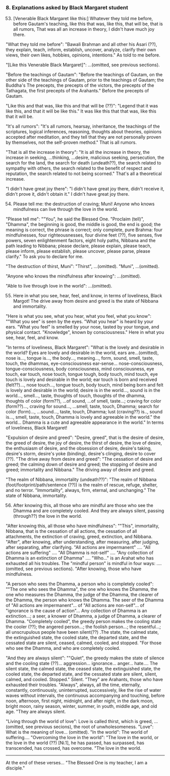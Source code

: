 ### 8. Explanations asked by Black Margaret student

53. [Venerable Black Margaret like this:] Whatever they told me before, before
    Gautam's teaching,
like this that was, like this, that will be, that is all rumors,
That was all an increase in theory, I didn't have much joy there.

"What they told me before": "Bawali Brahman and all other his Asari (??), they
explain, teach, inform, establish, uncover, analyze, clarify their own views,
their own likes, hobbies, opinions, intentions." As told to me before.

"[Like this Venerable Black Margaret]": ...(omitted, see previous sections).

"Before the teachings of Gautam": "Before the teachings of Gautam, on the other
side of the teachings of Gautam, prior to the teachings of Gautam; the Buddha's
The precepts, the precepts of the victors, the precepts of the Tathagata, the
first precepts of the Arahants." Before the precepts of Gautam.

"Like this and that was, like this and that will be (??)": "Legend that it was
like this, and that it will be like this." It was like this that that was, like
this that it will be.

"It's all rumors": "It's all rumors, hearsay, inheritance, the teachings of the
scriptures, logical inferences, reasoning, thoughts about theories, opinions
accepted after meditation, and they tell that they are not personally proven by
themselves, not the self-proven method." That is all rumors.

"That is all the increase in theory": "It is all the increase in theory, the
increase in seeking, ...thinking, ...desire, malicious seeking, persecution, the
search for the land, the search for death (undeath??), the search related to
sympathy with others, the search related to the benefit of respect and
reputation, the search related to not being scorned." That's all a theoretical
increase.

"I didn't have great joy there": "I didn't have great joy there, didn't receive
it, didn't prove it, didn't obtain it." I didn't have great joy there.

54. Please tell me: the destruction of craving; Muni!
Anyone who knows mindfulness can live through the love in the world.

"Please tell me": ""You", he said the Blessed One. "Proclaim (tell)", "Dhamma",
the beginning is good, the middle is good, the end is good; the meaning is
correct, the phrase is correct; only complete, pure Brahma: four mindfulnesses,
four righteousnesses, four divine feet (??), five senses, five powers, seven
enlightenment factors, eight holy paths, Nibbana and the path leading to
Nibbana; please declare, please explain, please teach, please inform, please
establish, please uncover, please parse, please clarify." To ask you to declare
for me.

"The destruction of thirst, Muni": "Thirst", ...(omitted).
"Muni", ...(omitted).

"Anyone who knows the mindfulness after knowing": ...(omitted).

"Able to live through love in the world": ...(omitted).

55. Here in what you see, hear, feel, and know, in terms of loveliness, Black Margot!
The drive away from desire and greed is the state of Nibbana and immortality.

"Here is what you see, what you hear, what you feel, what you know": ""What you
see" is seen by the eyes. "What you hear" is heard by your ears. "What you feel"
is smelled by your nose, tasted by your tongue, and physical contact.
"Knowledge", known by consciousness." Here in what you see, hear, feel, and
know.

"In terms of loveliness, Black Margaret": "What is the lovely and desirable in
the world? Eyes are lovely and desirable in the world, ears are...(omitted),
nose is..., tongue is..., the body..., meaning..., form, sound, smell, taste,
touch, the dhammas, eye-consciousness ear-sense... nose-consciousness,
tongue-consciousness, body consciousness, mind consciousness, eye touch, ear
touch, nose touch, tongue tough, body touch, mind touch, eye touch is lovely and
desirable in the world; ear touch is born and received (felt??)..., nose
touch..., tongue touch, body touch, mind being born and felt is lovely and
desirable in the world; desire is in the world..., sound is in the world...,
smell..., taste, thoughts of touch, thoughts of the dhamma, thoughts of color
(form??), ...of sound, ...of smell, taste...; craving for color (form??)...,
craving for sound..., ...smell, taste, touch, Dhamma; search for color
(form)..., ...sound..., taste, touch, Dhamma; lust (craving??) is.., sound
is..., smell, taste, touch, Dhamma is lovely and agreeable in the world." the
world... Dhamma is a cute and agreeable appearance in the world." In terms of
loveliness, Black Margaret!

"Expulsion of desire and greed": "Desire, greed", that is the desire of desire,
the greed of desire, the joy of desire, the thirst of desire, the love of
desire, the enthusiasm of desire, and the obsession of desire, desire's taking,
desire's storm, desire's yoke (binding), desire's clinging, desire to cover
(??). "The drive away from desire and greed": "The cessation of desire and
greed; the calming down of desire and greed; the stopping of desire and greed;
immortality and Nibbana." The driving away of desire and greed.

"The realm of Nibbana, immortality (undeath??)": "The realm of Nibbana
(foot/footprint/path/sentence (??)) is the realm of rescue, refuge, shelter, and
no terror. "Immortality", always, firm, eternal, and unchanging." The state of
Nibbana, immortality.

56. After knowing this, all those who are mindful are those who see the Dhamma
    and are completely cooled.
And they are always silent, passing (through??) the love in the world.

"After knowing this, all those who have mindfulness": ""This", immortality,
Nibbana, that is the cessation of all actions, the cessation of all attachments,
the extinction of craving, greed, extinction, and Nibbana. "After", after
knowing, after understanding, after measuring, after judging, after separating,
after clarifying. "All actions are impermanent" .... "All actions are suffering"
.... "All Dhamma is not-self" .... "Any collection of Dhamma is an extinction of
Dhamma" .... "Who..." is an Arahat who has exhausted all his troubles. The
"mindful person" is mindful in four ways: ....(omitted, see previous sections).
"After knowing, those who have mindfulness.

"A person who sees the Dhamma, a person who is completely cooled": ""The one who
sees the Dhamma", the one who knows the Dhamma, the one who measures the Dhamma,
the judge of the Dhamma, the clearer of the Dhamma, the person who knows the
Dhamma. The seer of the Dhamma of "All actions are impermanent"... of "All
actions are non-self"... of "ignorance is the cause of action"... Any collection
of Dhamma is an extinction...; a seer, a knower of Dhamma, a judge of Dhamma, a
clearer of Dhamma. "Completely cooled", the greedy person makes the cooling
state the cooler (??); the angered person...; the foolish person...; the
resentful...; all unscrupulous people have been silent(??) .The state, the
calmed state, the extinguished state, the cooled state, the departed state, and
the cessated state are silent, ceased, calmed, cooled, and stopped. "For those
who see the Dhamma, and who are completely cooled.

"And they are always silent": ""Quiet", the greedy makes the state of silence
and the cooling state (??)... aggression... ignorance... anger... hate.... The
silent state, the calmed state, the ceased state, the extinguished state, the
cooled state, the departed state, and the cessated state are silent, silent,
calmed, and cooled. Stopped." Silent. "They" are Arahants, those who have
exhausted their troubles. "Always", always, all the time, eternally, constantly,
continuously, uninterrupted, successively, like the rise of water waves without
intervals, the continuous accompanying and touching, before noon, afternoon,
first night, midnight, and after night, in the dark moon, bright moon, rainy
season, winter, summer, in youth, middle age, and old age. "They are always
silent.

"Living through the world of love": Love is called thirst, which is greed,
...(omitted, see previous secions), the root of unwholesomeness. "Love": What is
the meaning of love... (omitted). "In the world": The world of suffering....
"Overcoming the love in the world": "The love in the world, or the love in the
world (??) [Ni.1], he has passed, has surpassed, has transcended, has crossed,
has overcome. "The love in the world.

---

At the end of these verses... "The Blessed One is my teacher, I am a disciple."
